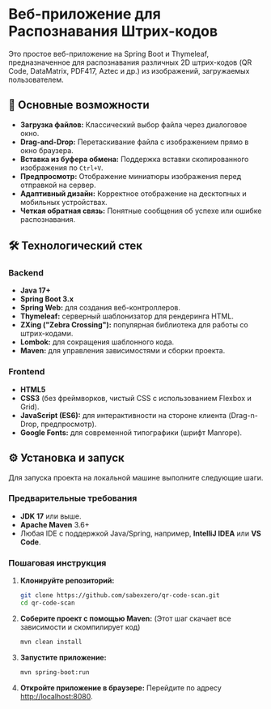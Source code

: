 # Веб-приложение для Распознавания Штрих-кодов

Это простое веб-приложение на Spring Boot и Thymeleaf, предназначенное для распознавания различных 2D штрих-кодов (QR Code, DataMatrix, PDF417, Aztec и др.) из изображений, загружаемых пользователем.

## 🚀 Основные возможности

-   **Загрузка файлов:** Классический выбор файла через диалоговое окно.
-   **Drag-and-Drop:** Перетаскивание файла с изображением прямо в окно браузера.
-   **Вставка из буфера обмена:** Поддержка вставки скопированного изображения по `Ctrl+V`.
-   **Предпросмотр:** Отображение миниатюры изображения перед отправкой на сервер.
-   **Адаптивный дизайн:** Корректное отображение на десктопных и мобильных устройствах.
-   **Четкая обратная связь:** Понятные сообщения об успехе или ошибке распознавания.

## 🛠️ Технологический стек

### Backend
-   **Java 17+**
-   **Spring Boot 3.x**
-   **Spring Web:** для создания веб-контроллеров.
-   **Thymeleaf:** серверный шаблонизатор для рендеринга HTML.
-   **ZXing ("Zebra Crossing"):** популярная библиотека для работы со штрих-кодами.
-   **Lombok:** для сокращения шаблонного кода.
-   **Maven:** для управления зависимостями и сборки проекта.

### Frontend
-   **HTML5**
-   **CSS3** (без фреймворков, чистый CSS с использованием Flexbox и Grid).
-   **JavaScript (ES6):** для интерактивности на стороне клиента (Drag-n-Drop, предпросмотр).
-   **Google Fonts:** для современной типографики (шрифт Manrope).

## ⚙️ Установка и запуск

Для запуска проекта на локальной машине выполните следующие шаги.

### Предварительные требования
-   **JDK 17** или выше.
-   **Apache Maven** 3.6+
-   Любая IDE с поддержкой Java/Spring, например, **IntelliJ IDEA** или **VS Code**.

### Пошаговая инструкция

1.  **Клонируйте репозиторий:**
    ```bash
    git clone https://github.com/sabexzero/qr-code-scan.git
    cd qr-code-scan
    ```

2.  **Соберите проект с помощью Maven:**
    (Этот шаг скачает все зависимости и скомпилирует код)
    ```bash
    mvn clean install
    ```

3.  **Запустите приложение:**
    ```bash
    mvn spring-boot:run
    ```

4.  **Откройте приложение в браузере:**
    Перейдите по адресу [http://localhost:8080](http://localhost:8080).
